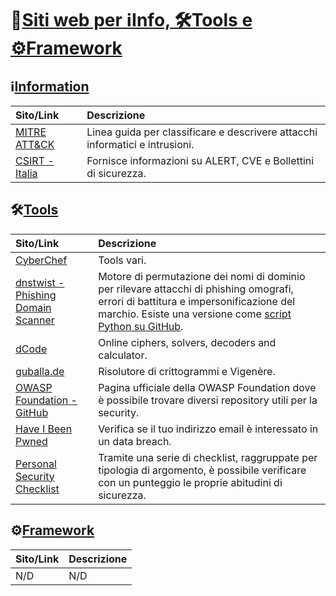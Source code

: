 # 📝[Siti web per ℹ️Info, 🛠️Tools e ⚙️Framework](#info-tools-framework)

## ℹ[Information](#information)

| **Sito/Link**                               | **Descrizione**                                                              |
|:--------------------------------------------|:-----------------------------------------------------------------------------|
| [MITRE ATT&CK](https://attack.mitre.org/)   | Linea guida per classificare e descrivere attacchi informatici e intrusioni. |
| [CSIRT - Italia](https://www.csirt.gov.it/) | Fornisce informazioni su ALERT, CVE e Bollettini di sicurezza.               |

## 🛠[Tools](#tools)

| **Sito/Link**                                              | **Descrizione**                                                                                                                                                                                                                      |
|:-----------------------------------------------------------|:-------------------------------------------------------------------------------------------------------------------------------------------------------------------------------------------------------------------------------------|
| [CyberChef](https://gchq.github.io/CyberChef/)             | Tools vari.                                                                                                                                                                                                                          |
| [dnstwist - Phishing Domain Scanner](https://dnstwist.it/) | Motore di permutazione dei nomi di dominio per rilevare attacchi di phishing omografi, errori di battitura e impersonificazione del marchio. Esiste una versione come [script Python su GitHub](https://github.com/elceef/dnstwist). |
| [dCode](https://www.dcode.fr/en)                           | Online ciphers, solvers, decoders and calculator.                                                                                                                                                                                    |
| [guballa.de](https://www.guballa.de/)                      | Risolutore di crittogrammi e Vigenère.                                                                                                                                                                                               |
| [OWASP Foundation - GitHub](https://github.com/OWASP)      | Pagina ufficiale della OWASP Foundation dove è possibile trovare diversi repository utili per la security.                                                                                                                           |
| [Have I Been Pwned](https://haveibeenpwned.com/)           | Verifica se il tuo indirizzo email è interessato in un data breach.                                                                                                                                                                  |
| [Personal Security Checklist](https://digital-defense.io)  | Tramite una serie di checklist, raggruppate per tipologia di argomento, è possibile verificare con un punteggio le proprie abitudini di sicurezza.                                                                                   |

## ⚙[Framework](#framework)

| **Sito/Link** | **Descrizione** |
|:--------------|:----------------|
| N/D           | N/D             |
